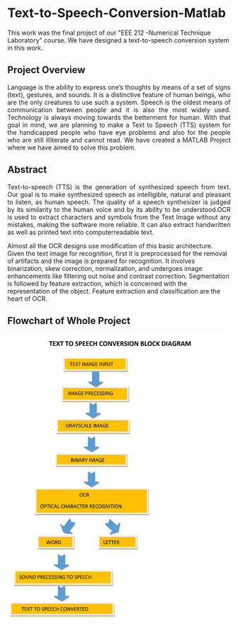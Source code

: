 # Text-to-Speech-Conversion-Matlab
This work was the final project of our "EEE 212 -Numerical Technique Laboratory" course. We have designed a text-to-speech conversion system in this work.
## Project Overview
<p align = "justify">
Language is the ability to express one’s thoughts by means of a set of signs (text), gestures, and sounds. It is a distinctive feature of human beings, who are the only creatures to use such a
system. Speech is the oldest means of communication between people and it is also the most widely
used. Technology is always moving towards the betterment for human.
With that goal in mind, we are planning to make a Text to Speech (TTS) system for the
handicapped people who have eye problems and also for the people who are still illiterate and
cannot read. We have created a MATLAB Project where we have aimed to solve this problem. </p>

## Abstract
<p align = "justify">
Text-to-speech (TTS) is the generation of synthesized speech from text. Our goal is to make
synthesized speech as intelligible, natural and pleasant to listen, as human speech. The quality of
a speech synthesizer is judged by its similarity to the human voice and by its ability to be
understood.OCR is used to extract characters and symbols from the Text Image without any mistakes, making
the software more reliable. It can also extract handwritten as well as printed text into computerreadable text. </p>

<p align ="justify">

Almost all the OCR designs use modification of this basic architecture. Given the text image
for recognition, first it is preprocessed for the removal of artifacts and the image is prepared for
recognition. It involves binarization, skew correction, normalization, and undergoes image
enhancements like filtering out noise and contrast correction. Segmentation is followed by feature
extraction, which is concerned with the representation of the object. Feature extraction and
classification are the heart of OCR.</p>

## Flowchart of Whole Project
<img src = "https://github.com/PrasunDatta/Text-to-Speech-Conversion-Matlab/blob/main/Project_Flowcahrt.png" align = "center" />



